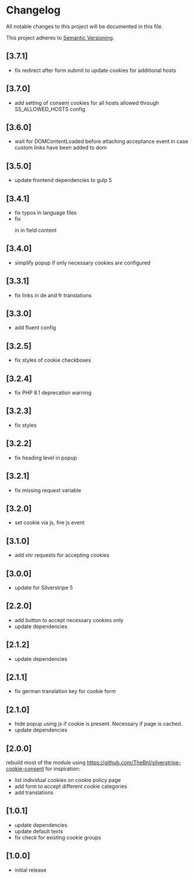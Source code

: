 # Changelog

All notable changes to this project will be documented in this file.

This project adheres to [Semantic Versioning](http://semver.org/).

## [3.7.1]

* fix redirect after form submit to update cookies for additional hosts

## [3.7.0]

* add setting of consent cookies for all hosts allowed through SS_ALLOWED_HOSTS config

## [3.6.0]

* wait for DOMContentLoaded before attaching acceptance event in case custom links have been added to dom

## [3.5.0]

* update frontend dependencies to gulp 5

## [3.4.1]

* fix typos in language files
* fix <p> in <span> in field content

## [3.4.0]

* simplify popup if only necessary cookies are configured

## [3.3.1]

* fix links in de and fr translations

## [3.3.0]

* add fluent config

## [3.2.5]

* fix styles of cookie checkboxes

## [3.2.4]

* fix PHP 8.1 deprecation warning

## [3.2.3]

* fix styles

## [3.2.2]

* fix heading level in popup

## [3.2.1]

* fix missing request variable

## [3.2.0]

* set cookie via js, fire js event

## [3.1.0]

* add xhr requests for accepting cookies

## [3.0.0]

* update for Silverstripe 5

## [2.2.0]

* add button to accept necessary cookies only
* update dependencies

## [2.1.2]

* update dependencies

## [2.1.1]

* fix german translation key for cookie form

## [2.1.0]

* hide popup using js if cookie is present. Necessary if page is cached.
* update dependencies

## [2.0.0]

rebuild most of the module using https://github.com/TheBnl/silverstripe-cookie-consent for inspiration:
* list individual cookies on cookie policy page
* add form to accept different cookie categories
* add translations

## [1.0.1]

* update dependencies
* update default texts
* fix check for existing cookie groups

## [1.0.0]

* initial release
